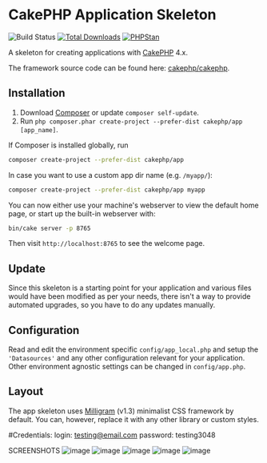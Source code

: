 # CakePHP Application Skeleton

![Build Status](https://github.com/cakephp/app/actions/workflows/ci.yml/badge.svg?branch=master)
[![Total Downloads](https://img.shields.io/packagist/dt/cakephp/app.svg?style=flat-square)](https://packagist.org/packages/cakephp/app)
[![PHPStan](https://img.shields.io/badge/PHPStan-level%207-brightgreen.svg?style=flat-square)](https://github.com/phpstan/phpstan)

A skeleton for creating applications with [CakePHP](https://cakephp.org) 4.x.

The framework source code can be found here: [cakephp/cakephp](https://github.com/cakephp/cakephp).

## Installation

1. Download [Composer](https://getcomposer.org/doc/00-intro.md) or update `composer self-update`.
2. Run `php composer.phar create-project --prefer-dist cakephp/app [app_name]`.

If Composer is installed globally, run

```bash
composer create-project --prefer-dist cakephp/app
```

In case you want to use a custom app dir name (e.g. `/myapp/`):

```bash
composer create-project --prefer-dist cakephp/app myapp
```

You can now either use your machine's webserver to view the default home page, or start
up the built-in webserver with:

```bash
bin/cake server -p 8765
```

Then visit `http://localhost:8765` to see the welcome page.

## Update

Since this skeleton is a starting point for your application and various files
would have been modified as per your needs, there isn't a way to provide
automated upgrades, so you have to do any updates manually.

## Configuration

Read and edit the environment specific `config/app_local.php` and setup the 
`'Datasources'` and any other configuration relevant for your application.
Other environment agnostic settings can be changed in `config/app.php`.

## Layout

The app skeleton uses [Milligram](https://milligram.io/) (v1.3) minimalist CSS
framework by default. You can, however, replace it with any other library or
custom styles.

#Credentials:
login: testing@email.com
password: testing3048

SCREENSHOTS
![image](https://user-images.githubusercontent.com/81837957/236729403-4699f899-82d8-45e9-a588-5ffdb5f5c57b.png)
![image](https://user-images.githubusercontent.com/81837957/236729479-053fefcc-4825-4f02-a24d-269c72044332.png)
![image](https://user-images.githubusercontent.com/81837957/236729346-6f9b6e4c-f1c7-4df4-aae0-e622ef0036ee.png)
![image](https://user-images.githubusercontent.com/81837957/236729674-40a0fef3-636b-4f49-8169-874c1dcefddd.png)
![image](https://user-images.githubusercontent.com/81837957/236729801-8818e34d-1b74-418f-b46d-4295aeedf45a.png)


